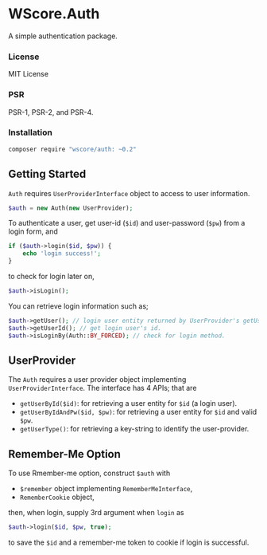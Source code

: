 WScore.Auth
===========

A simple authentication package.

### License

MIT License

### PSR 

PSR-1, PSR-2, and PSR-4.

### Installation

```sh
composer require "wscore/auth: ~0.2"
```

Getting Started
--------------

`Auth` requires `UserProviderInterface` object to access to user information. 

```php
$auth = new Auth(new UserProvider);
```

To authenticate a user, get user-id (`$id`) and user-password (`$pw`) from a login form, and 

```php
if ($auth->login($id, $pw)) {
    echo 'login success!';
}
```

to check for login later on, 

```php
$auth->isLogin();
```

You can retrieve login information such as;

```php
$auth->getUser(); // login user entity returned by UserProvider's getUserInfo() method.
$auth->getUserId(); // get login user's id. 
$auth->isLoginBy(Auth::BY_FORCED); // check for login method. 
```


UserProvider
------------

The `Auth` requires a user provider object implementing `UserProviderInterface`. 
The interface has 4 APIs; that are

* `getUserById($id)`: for retrieving a user entity for `$id` (a login user). 
* `getUserByIdAndPw($id, $pw)`: for retrieving a user entity for `$id` and valid `$pw`. 
* `getUserType()`: for retrieving a key-string to identify the user-provider. 

Remember-Me Option
------------------

To use Rmember-me option, construct `$auth` with 

* `$remember` object implementing `RememberMeInterface`, 
* `RememberCookie` object, 

then, when login, supply 3rd argument when `login` as
 
```php
$auth->login($id, $pw, true);
```

to save the `$id` and a remember-me token to cookie if login is successful. 
